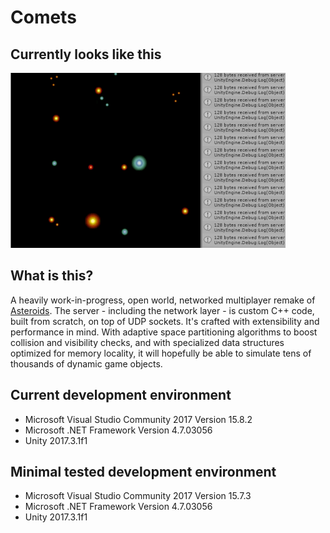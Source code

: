 # Comets
## Currently looks like this
![Yay!!!](Images/yay.gif)
## What is this?
A heavily work-in-progress, open world, networked multiplayer remake of [Asteroids](https://en.wikipedia.org/wiki/Asteroids_(video_game)).
The server - including the network layer - is custom C++ code, built from scratch, on top of UDP sockets.
It's crafted with extensibility and performance in mind. With adaptive space partitioning algorithms to boost collision and visibility checks,
and with specialized data structures optimized for memory locality, it will hopefully be able to simulate tens of thousands of dynamic game objects.
## Current development environment
* Microsoft Visual Studio Community 2017 Version 15.8.2
* Microsoft .NET Framework Version 4.7.03056
* Unity 2017.3.1f1
## Minimal tested development environment
* Microsoft Visual Studio Community 2017 Version 15.7.3
* Microsoft .NET Framework Version 4.7.03056
* Unity 2017.3.1f1
